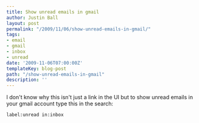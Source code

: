 ```yaml
---
title: Show unread emails in gmail
author: Justin Ball
layout: post
permalink: "/2009/11/06/show-unread-emails-in-gmail/"
tags:
- email
- gmail
- inbox
- unread
date: '2009-11-06T07:00:00Z'
templateKey: blog-post
path: "/show-unread-emails-in-gmail"
description: ''
---
```


I don't know why this isn't just a link in the UI but to show unread emails in your gmail account type this in the search:

    label:unread in:inbox
